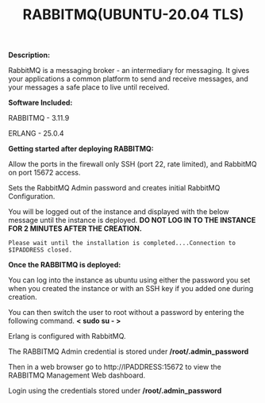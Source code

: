﻿---
title: RABBITMQ(UBUNTU-20.04 TLS)
sidebar_label: RABBITMQ
---

**Description:**

RabbitMQ is a messaging broker - an intermediary for messaging. It gives your applications a common platform to send and receive messages, and your messages a safe place to live until received.

**Software Included:**

RABBITMQ - 3.11.9

ERLANG - 25.0.4

**Getting started after deploying RABBITMQ:**

Allow the ports in the firewall only SSH (port 22, rate limited), and RabbitMQ on port 15672 access.

Sets the RabbitMQ Admin password and creates initial RabbitMQ Configuration. 

You will be logged out of the instance and displayed with the below message until the instance is deployed.  **DO NOT LOG IN TO THE INSTANCE FOR 2 MINUTES AFTER THE CREATION.**

```
Please wait until the installation is completed....Connection to $IPADDRESS closed.
```

**Once the RABBITMQ is deployed:**

You can log into the instance as ubuntu using either the password you set when you created the instance or with an SSH key if you added one during creation.

You can then switch the user to root without a password by entering the following command.  **< sudo su - >**

Erlang is configured with RabbitMQ. 

The RABBITMQ Admin credential is stored under **/root/.admin_password**

Then in a web browser go to http://IPADDRESS:15672  to view the RABBITMQ Management Web dashboard.

Login using the credentials stored under **/root/.admin_password**
